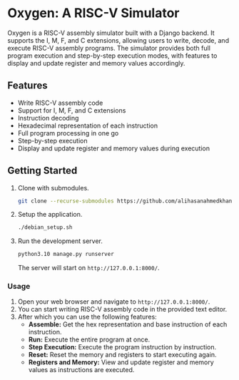 # Oxygen: A RISC-V Simulator
Oxygen is a RISC-V assembly simulator built with a Django backend. It supports the I, M, F, and C extensions, allowing users to write, decode, and execute RISC-V assembly programs. The simulator provides both full program execution and step-by-step execution modes, with features to display and update register and memory values accordingly.


## Features
- Write RISC-V assembly code
- Support for I, M, F, and C extensions
- Instruction decoding
- Hexadecimal representation of each instruction
- Full program processing in one go
- Step-by-step execution
- Display and update register and memory values during execution


## Getting Started
1. Clone with submodules.
   ```sh
   git clone --recurse-submodules https://github.com/alihasanahmedkhan/oxygen.git
   ```
3. Setup the application.
   ```sh
   ./debian_setup.sh
   ```
4. Run the development server.
   ```sh
   python3.10 manage.py runserver
   ```
   The server will start on `http://127.0.0.1:8000/`.


### Usage
1. Open your web browser and navigate to `http://127.0.0.1:8000/`.
2. You can start writing RISC-V assembly code in the provided text editor.
3. After which you can use the following features:
   - **Assemble:** Get the hex representation and base instruction of each instruction.
   - **Run:** Execute the entire program at once.
   - **Step Execution:** Execute the program instruction by instruction.
   - **Reset:** Reset the memory and registers to start executing again.
   - **Registers and Memory:** View and update register and memory values as instructions are executed.

